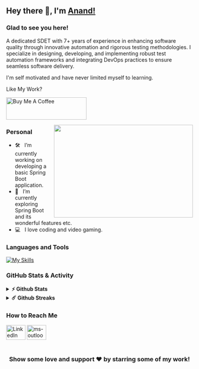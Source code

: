 ## Hey there 👋, I'm [Anand!](https://github.com/anand-kanekal/)

### Glad to see you here!

A dedicated SDET with 7+ years of experience in enhancing software quality through innovative automation and rigorous testing methodologies. I specialize in designing, developing, and implementing robust test automation frameworks and integrating DevOps practices to ensure seamless software delivery. 

I'm self motivated and have never limited myself to learning.

Like My Work?

<a href="https://www.buymeacoffee.com/anand.kanekal" target="_blank"><img src="https://cdn.buymeacoffee.com/buttons/v2/default-yellow.png" alt="Buy Me A Coffee" height="60px" width="217px" ></a>

<img align="right" height="250" width="375" alt="" src="https://www.animationliberty.com/assets/images/sm-video.gif" />

### Personal

- 🛠 &nbsp; I’m currently working on developing a basic Spring Boot application.
- 🚀 &nbsp; I’m currently exploring Spring Boot and its wonderful features etc.
- 💻 &nbsp; I love coding and video gaming.

### Languages and Tools

[![My Skills](https://skillicons.dev/icons?i=java,python,html,selenium,gherkin,spring,mysql,maven,git,jenkins,postman)](https://skillicons.dev)

### GitHub Stats & Activity

<details>
  <summary><b>⚡ Github Stats</b></summary>

  <br />
  <img height="180em" src="https://github-readme-stats.vercel.app/api?username=anand-kanekal&show_icons=true&hide_border=true&&count_private=true&include_all_commits=true" />
  <img height="180em" src="https://github-readme-stats.vercel.app/api/top-langs/?username=anand-kanekal&exclude_repo=KNN-Image-Classification&show_icons=true&hide_border=true&layout=compact&langs_count=8"/>
</details>

<details>
  <summary><b>☄️ Github Streaks</b></summary>

  <br />
  <img height="180em" src="https://github-readme-streak-stats.herokuapp.com/?user=anand-kanekal&hide_border=true" />
</details>

### How to Reach Me

<div align="left">
  <a href="https://www.linkedin.com/in/anand-kanekal">
    <img alt="LinkedIn" title="LinkedIn" height="40" width="52" src="https://raw.githubusercontent.com/maurodesouza/profile-readme-generator/master/src/assets/icons/social/linkedin/default.svg"></a>

  <a href="mailto:anand_kanekal@outlook.com">  
  	<img src="https://raw.githubusercontent.com/maurodesouza/profile-readme-generator/master/src/assets/icons/social/microsoft-outlook/default.svg" width="52" height="40" alt="ms-outlook" title="ms-outlook"/></a>
</div>

#

<div align="center">

### Show some love and support ❤️ by starring some of my work!

</div>
